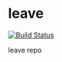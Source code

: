 # leave

[![Build Status](https://travis-ci.org/goyal-sidd/leave.svg?branch=master)](https://travis-ci.org/goyal-sidd/leave)

leave repo
